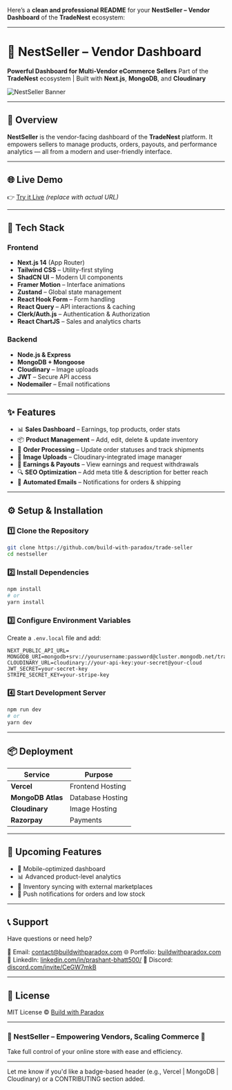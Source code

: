 Here’s a **clean and professional README** for your **NestSeller – Vendor Dashboard** of the **TradeNest** ecosystem:

---

# 🏪 NestSeller – Vendor Dashboard

**Powerful Dashboard for Multi-Vendor eCommerce Sellers**
Part of the **TradeNest** ecosystem | Built with **Next.js**, **MongoDB**, and **Cloudinary**

![NestSeller Banner](https://res.cloudinary.com/deduj0jrx/image/upload/v1747159772/nest-seller_dqz10x.png) <!-- Optional -->

---

## 🚀 Overview

**NestSeller** is the vendor-facing dashboard of the **TradeNest** platform. It empowers sellers to manage products, orders, payouts, and performance analytics — all from a modern and user-friendly interface.

---

## 🌐 Live Demo

👉 [Try it Live](https://nestseller.vercel.app) *(replace with actual URL)*

---

## 🧰 Tech Stack

### Frontend

* **Next.js 14** (App Router)
* **Tailwind CSS** – Utility-first styling
* **ShadCN UI** – Modern UI components
* **Framer Motion** – Interface animations
* **Zustand** – Global state management
* **React Hook Form** – Form handling
* **React Query** – API interactions & caching
* **Clerk/Auth.js** – Authentication & Authorization
* **React ChartJS** – Sales and analytics charts

### Backend

* **Node.js & Express**
* **MongoDB + Mongoose**
* **Cloudinary** – Image uploads
* **JWT** – Secure API access
* **Nodemailer** – Email notifications

---

## ✨ Features

* 📊 **Sales Dashboard** – Earnings, top products, order stats
* 📦 **Product Management** – Add, edit, delete & update inventory
* 🛒 **Order Processing** – Update order statuses and track shipments
* 🎨 **Image Uploads** – Cloudinary-integrated image manager
* 💸 **Earnings & Payouts** – View earnings and request withdrawals
* 🔍 **SEO Optimization** – Add meta title & description for better reach
* 📩 **Automated Emails** – Notifications for orders & shipping

---

## ⚙️ Setup & Installation

### 1️⃣ Clone the Repository

```bash
git clone https://github.com/build-with-paradox/trade-seller
cd nestseller
```

### 2️⃣ Install Dependencies

```bash
npm install
# or
yarn install
```

### 3️⃣ Configure Environment Variables

Create a `.env.local` file and add:

```env
NEXT_PUBLIC_API_URL=
MONGODB_URI=mongodb+srv://yourusername:password@cluster.mongodb.net/tradenest
CLOUDINARY_URL=cloudinary://your-api-key:your-secret@your-cloud
JWT_SECRET=your-secret-key
STRIPE_SECRET_KEY=your-stripe-key
```

### 4️⃣ Start Development Server

```bash
npm run dev
# or
yarn dev
```

---

## 📦 Deployment

| Service               | Purpose          |
| --------------------- | ---------------- |
| **Vercel**            | Frontend Hosting |
| **MongoDB Atlas**     | Database Hosting |
| **Cloudinary**        | Image Hosting    |
| **Razorpay** | Payments         |

---

## 📌 Upcoming Features

* 📱 Mobile-optimized dashboard
* 📊 Advanced product-level analytics
* 🔁 Inventory syncing with external marketplaces
* 🔔 Push notifications for orders and low stock

---

## 📞 Support

Have questions or need help?

📧 Email: [contact@buildwithparadox.com](mailto:contact@buildwithparadox.com)
🌐 Portfolio: [buildwithparadox.com](https://buildwithparadox.com)
💼 LinkedIn: [linkedin.com/in/prashant-bhatt500/](https://www.linkedin.com/in/prashant-bhatt500/)
💬 Discord: [discord.com/invite/CeGW7mkB](https://discord.com/invite/CeGW7mkB)

---

## 📄 License

MIT License © [Build with Paradox](https://github.com/build-with-paradox/)

---

### 🏪 NestSeller – Empowering Vendors, Scaling Commerce 🚀

Take full control of your online store with ease and efficiency.

---

Let me know if you'd like a badge-based header (e.g., Vercel | MongoDB | Cloudinary) or a CONTRIBUTING section added.
